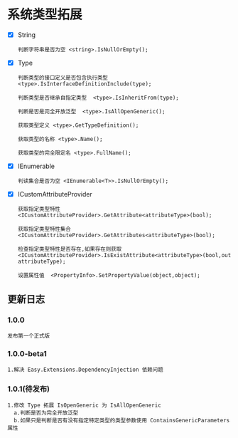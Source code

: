 # 系统类型拓展

- [x] String

  ~~~text
  判断字符串是否为空 <string>.IsNullOrEmpty();
  ~~~

- [x] Type

  ~~~text
  判断类型的接口定义是否包含执行类型  <type>.IsInterfaceDefinitionInclude(type);

  判断类型是否继承自指定类型  <type>.IsInheritFrom(type);

  判断是否是完全开放泛型  <type>.IsAllOpenGeneric();

  获取类型定义 <type>.GetTypeDefinition();

  获取类型的名称 <type>.Name();

  获取类型的完全限定名 <type>.FullName();
  ~~~

- [x] IEnumerable<T>

  ~~~text
  判读集合是否为空 <IEnumerable<T>>.IsNullOrEmpty();
  ~~~

- [x] ICustomAttributeProvider

  ~~~text
  获取指定类型特性  <ICustomAttributeProvider>.GetAttribute<attributeType>(bool);

  获取指定类型特性集合  <ICustomAttributeProvider>.GetAttributes<attributeType>(bool);

  检查指定类型特性是否存在,如果存在则获取 <ICustomAttributeProvider>.IsExistAttribute<attributeType>(bool,out attributeType);

  设置属性值  <PropertyInfo>.SetPropertyValue(object,object);
  ~~~

## 更新日志

### 1.0.0

~~~text
发布第一个正式版
~~~

### 1.0.0-beta1

~~~text
1.解决 Easy.Extensions.DependencyInjection 依赖问题
~~~

### 1.0.1(待发布)

~~~text
1.修改 Type 拓展 IsOpenGeneric 为 IsAllOpenGeneric
  a.判断是否为完全开放泛型
  b.如果只是判断是否有没有指定特定类型的类型参数使用 ContainsGenericParameters 属性
~~~
